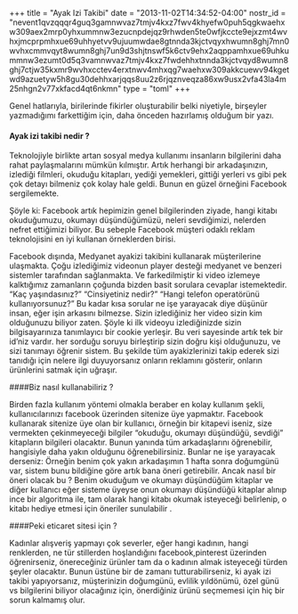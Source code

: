 +++
title = "Ayak Izi Takibi"
date = "2013-11-02T14:34:52-04:00"
nostr_id = "nevent1qvzqqqr4guq3gamnwvaz7tmjv4kxz7fwv4khyefw0puh5qgkwaehxw309aex2mrp0yhxummnw3ezucnpdejqz9rhwden5te0wfjkccte9ejxzmt4wvhxjmcprpmhxue69uhhyetvv9ujuumwdae8gtnnda3kjctvqyxhwumn8ghj7mn0wvhxcmmvqyt8wumn8ghj7un9d3shjtnswf5k6ctv9ehx2aqppamhxue69uhkummnw3ezumt0d5q3vamnwvaz7tmjv4kxz7fwdehhxtnnda3kjctvqyd8wumn8ghj7ctjw35kxmr9wvhxcctev4erxtnwv4mhxqg7waehxw309akkcuewv94kgetwd9azuetyw5h8gu30dehhxarjqqs8uu2z6rjqznveqza86xw9usx2vfa43la4m25nhgn2v77xkfacd4qt6nkmn"
type = "toml"
+++

Genel hatlarıyla, birilerinde fikirler oluşturabilir belki niyetiyle, birşeyler yazmadığımı farkettiğim için, daha önceden hazırlamış olduğum bir yazı.

#### Ayak izi takibi nedir ?

Teknolojiyle birlikte artan sosyal medya kullanımı insanların bilgilerini daha rahat paylaşmalarını mümkün kılmıştır. Artık herhangi bir arkadaşınızın, izlediği filmleri, okuduğu kitapları, yediği yemekleri, gittiği yerleri vs gibi pek çok detayı bilmeniz çok kolay hale geldi. Bunun en güzel örneğini Facebook sergilemekte.

Şöyle ki: Facebook artık hepimizin genel bilgilerinden ziyade, hangi kitabı okuduğumuzu, okumayı düşündüğümüzü, neleri sevdiğimizi, nelerden nefret ettiğimizi biliyor. Bu sebeple Facebook müşteri odaklı reklam teknolojisini en iyi kullanan örneklerden birisi.

Facebook dışında, Medyanet ayakizi takibini kullanarak müşterilerine ulaşmakta. Çoğu izlediğimiz videonun player desteği medyanet ve benzeri sistemler tarafından sağlanmakta. Ve farkedilmiştir ki video izlemeye kalktığımız zamanların çoğunda bizden basit sorulara cevaplar istemektedir. “Kaç yaşındasınız?” “Cinsiyetiniz nedir?” “Hangi telefon operatörünü kullanıyorsunuz?” Bu kadar kısa sorular ne işe yarayacak diye düşünür insan, eğer işin arkasını bilmezse. Sizin izlediğiniz her video sizin kim olduğunuzu biliyor zaten. Şöyle ki ilk videoyu izlediğinizde sizin bilgisayarınıza tanımlayıcı bir cookie yerleşir. Bu veri sayesinde artık tek bir id’niz vardır. her sorduğu soruyu birleştirip sizin doğru kişi olduğunuzu, ve sizi tanımayı öğrenir sistem. Bu şekilde tüm ayakizlerinizi takip ederek sizi tanıdığı için nelere ilgi duyuyorsanız onların reklamını gösterir, onların ürünlerini satmak için uğraşır.

####Biz nasıl kullanabiliriz ?

Birden fazla kullanım yöntemi olmakla beraber en kolay kullanım şekli, kullanıcılarınızı facebook üzerinden sitenize üye yapmaktır. Facebook kullanarak sitenize üye olan bir kullanıcı, örneğin bir kitapevi iseniz, size vermekten çekinmeyeceği bilgiler “okuduğu, okumayı düşündüğü, sevdiği” kitapların bilgileri olacaktır. Bunun yanında tüm arkadaşlarını öğrenebilir, hangisiyle daha yakın olduğunu öğrenebilirsiniz. Bunlar ne işe yarayacak derseniz: Örneğin benim çok yakın arkadaşımın 1 hafta sonra doğumgünü var, sistem bunu bildiğine göre artık bana öneri getirebilir. Ancak nasıl bir öneri olacak bu ? Benim okuduğum ve okumayı düşündüğüm kitaplar ve diğer kullanıcı eğer sisteme üyeyse onun okumayı düşündüğü kitaplar alınıp ince bir algoritma ile, tam olarak hangi kitabı okumak isteyeceği belirlenip, o kitabı hediye etmesi için öneriler sunulabilir .

####Peki eticaret sitesi için ?

Kadınlar alışveriş yapmayı çok severler, eğer hangi kadının, hangi renklerden, ne tür stillerden hoşlandığını facebook,pinterest üzerinden öğrenirseniz, önereceğiniz ürünler tam da o kadının almak isteyeceği türden şeyler olacaktır. Bunun üstüne bir de zamanı tutturabilirseniz, ki ayak izi takibi yapıyorsanız, müşterinizin doğumgünü, evlilik yıldönümü, özel günü vs bilgilerini biliyor olacağınız için, önerdiğiniz ürünü seçmemesi için hiç bir sorun kalmamış olur.
